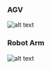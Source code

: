 
### AGV
![alt text](https://github.com/cepdnaclk/e16-3yp-smart-pharmaceutical-warehousing/blob/main/Operator%20Interface/images/Improved%20Pictures/AGV.png)

### Robot Arm 
![alt text](https://github.com/cepdnaclk/e16-3yp-smart-pharmaceutical-warehousing/blob/main/Operator%20Interface/images/Improved%20Pictures/ROBOT%20ARM.png)


